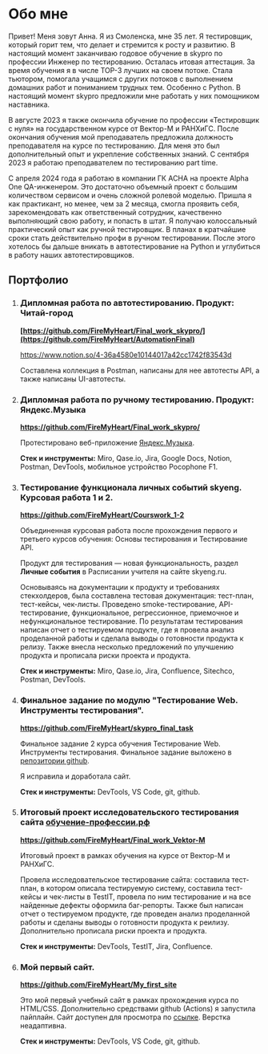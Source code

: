 # Обо мне

Привет! Меня зовут Анна. Я из Смоленска, мне 35 лет. Я тестировщик, который горит тем, что делает и стремится к росту и развитию. В настоящий момент заканчиваю годовое обучение в skypro по профессии Инженер по тестированию. Осталась итовая аттестация. За время обучения я в числе TOP-3 лучших на своем потоке. Стала тьютором, помогала учащимся с других потоков с выполнением домашних работ и пониманием трудных тем. Особенно с Python. В настоящий момент skypro предложили мне работать у них помощником наставника.

В августе 2023 я также окончила обучение по профессии «Тестировщик с нуля» на государственном курсе от Вектор-М и РАНХиГС. После окончания обучения мой преподаватель предложила должность преподавателя на курсе по тестированию. Для меня это был дополнительный опыт и укрепление собственных знаний. С сентября 2023 я работаю преподавателем по тестированию part time.

С апреля 2024 года я работаю в компании ГК АСНА на проекте Alpha One QA-инженером. Это достаточно объемный проект с большим количеством сервисом и очень сложной ролевой моделью. Пришла я как практикант, но менее, чем за 2 месяца, смогла проявить себя, зарекомендовать как ответственный сотрудник, качественно выполняющий свою работу, и попасть в штат. Я получаю колоссальный практический опыт как ручной тестировщик. В планах в кратчайшие сроки стать действительно профи в ручном тестировании. После этого хотелось бы дальше вникать в автотестирование на Python и углубиться в работу наших автотестировщиков.

## Портфолио

1. ### Дипломная работа по автотестированию. Продукт: Читай-город
   **[https://github.com/FireMyHeart/Final_work_skypro/](https://github.com/FireMyHeart/AutomationFinal)**
   
   https://www.notion.so/4-36a4580e10144017a42cc1742f83543d
   
   Составлена коллекция в Postman, написаны для нее автотесты API, а также написаны UI-автотесты. 

1. ### Дипломная работа по ручному тестированию. Продукт: Яндекс.Музыка
   **https://github.com/FireMyHeart/Final_work_skypro/**
   
   Протестировано веб-приложение [Яндекс.Музыка](https://music.yandex.ru/).
   
   **Стек и инструменты:** Miro, Qase.io, Jira, Google Docs, Notion, Postman, DevTools, мобильное устройство Pocophone F1.
   
3. ### Тестирование функционала личных событий skyeng. Курсовая работа 1 и 2.
   **https://github.com/FireMyHeart/Courswork_1-2**

   Объединенная курсовая работа после прохождения первого и третьего курсов обучения: Основы тестирования и Тестирование API.

   Продукт для тестирования — новая функциональность, раздел **Личные события** в Расписании учителя на сайте skyeng.ru.

   Основываясь на документации к продукту и требованиях стекхолдеров, была составлена тестовая документация: тест-план, тест-кейсы, чек-листы. Проведено smoke-тестирование, API-тестирование, функциональное, регрессионное, приемочное и нефункциональное тестирование. По результатам тестирования написан отчет о тестируемом продукте, где я провела анализ проделанной работы и сделала выводы о готовности продукта к релизу. Также внесла несколько предложений по улучшению продукта и прописала риски проекта и продукта.

   **Стек и инструменты:** Miro, Qase.io, Jira, Confluence, Sitechco, Postman, DevTools.

3. ###  Финальное задание по модулю "Тестирование Web. Инструменты тестирования".
   **https://github.com/FireMyHeart/skypro_final_task**

   Финальное задание 2 курса обучения Тестирование Web. Инструменты тестирования. Финальное задание выложено в [репозитории github](https://github.com/KateNikonova/skypro_final_task).

   Я исправила и доработала сайт.

   **Стек и инструменты:** DevTools, VS Code, git, github.

4. ### Итоговый проект исследовательского тестирования сайта [обучение-профессии.рф](http://xn----9sbmabpda3bhglnqavz9b.xn--p1ai/)
   **https://github.com/FireMyHeart/Final_work_Vektor-M**
   
   Итоговый проект в рамках обучения на курсе от Вектор-М и РАНХиГС. 
   
   Провела исследовательское тестирование сайта: составила тест-план, в котором описала тестируемую систему, составила тест-кейсы и чек-листы в TestIT, провела по ним тестирование и на все найденные дефекты оформила баг-репорты. Также был написан отчет о тестируемом продукте, где проведен анализ проделанной работы и сделаны выводы о готовности продукта к реилизу. Дополнительно прописала риски проекта и продукта.
   
   **Стек и инструменты:** DevTools, TestIT, Jira, Confluence.

5. ### Мой первый сайт.
   **https://github.com/FireMyHeart/My_first_site**

   Это мой первый учебный сайт в рамках прохождения курса по HTML/CSS. Дополнительно средствами github (Actions) я запустила пайплайн. Сайт доступен для просмотра по [ссылке](https://firemyheart.github.io/My_first_site/). Верстка неадаптивна.
  
   **Стек и инструменты:** DevTools, VS Code, git, github.
